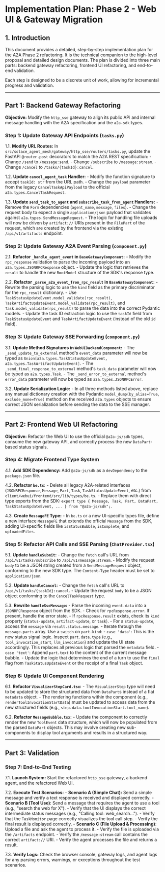 # Implementation Plan: Phase 2 - Web UI & Gateway Migration

## 1. Introduction

This document provides a detailed, step-by-step implementation plan for the A2A Phase 2 refactoring. It is the technical companion to the high-level proposal and detailed design documents. The plan is divided into three main parts: backend gateway refactoring, frontend UI refactoring, and end-to-end validation.

Each step is designed to be a discrete unit of work, allowing for incremental progress and validation.

---

## Part 1: Backend Gateway Refactoring

**Objective:** Modify the `http_sse` gateway to align its public API and internal message handling with the A2A specification and the `a2a-sdk` types.

### Step 1: Update Gateway API Endpoints (`tasks.py`)

1.1. **Modify URL Routes:** In `src/solace_agent_mesh/gateway/http_sse/routers/tasks.py`, update the FastAPI `@router.post` decorators to match the A2A REST specification:
    -   Change `/send` to `/message:send`.
    -   Change `/subscribe` to `/message:stream`.
    -   Change `/cancel` to `/tasks/{taskId}:cancel`.

1.2. **Update `cancel_agent_task` Handler:**
    -   Modify the function signature to accept `taskId: str` from the URL path.
    -   Change the `payload` parameter from the legacy `CancelTaskApiPayload` to the official `a2a.types.CancelTaskRequest`.

1.3. **Update `send_task_to_agent` and `subscribe_task_from_agent` Handlers:**
    -   Remove the `Form` dependencies (`agent_name`, `message`, `files`).
    -   Change the request body to expect a single `application/json` payload that validates against `a2a.types.SendMessageRequest`.
    -   The logic for handling file uploads will now be driven by `artifact://` URIs present in the `FilePart` of the request, which are created by the frontend via the existing `/api/v1/artifacts` endpoint.

### Step 2: Update Gateway A2A Event Parsing (`component.py`)

2.1. **Refactor `_handle_agent_event` in `BaseGatewayComponent`:**
    -   Modify the `rpc_response` validation to parse the incoming payload into an `a2a.types.JSONRPCResponse` object.
    -   Update the logic that retrieves the `result` to handle the new `RootModel` structure of the SDK's response type.

2.2. **Refactor `_parse_a2a_event_from_rpc_result` in `BaseGatewayComponent`:**
    -   Rewrite the parsing logic to use the `kind` field as the primary discriminator for the `rpc_result` dictionary.
    -   Use `TaskStatusUpdateEvent.model_validate(rpc_result)`, `TaskArtifactUpdateEvent.model_validate(rpc_result)`, and `Task.model_validate(rpc_result)` to parse the data into the correct Pydantic models.
    -   Update the task ID extraction logic to use the `taskId` field from `TaskStatusUpdateEvent` and `TaskArtifactUpdateEvent` (instead of the old `id` field).

### Step 3: Update Gateway SSE Forwarding (`component.py`)

3.1. **Update Method Signatures in `WebUIBackendComponent`:**
    -   The `_send_update_to_external` method's `event_data` parameter will now be typed as `Union[a2a.types.TaskStatusUpdateEvent, a2a.types.TaskArtifactUpdateEvent]`.
    -   The `_send_final_response_to_external` method's `task_data` parameter will now be typed as `a2a.types.Task`.
    -   The `_send_error_to_external` method's `error_data` parameter will now be typed as `a2a.types.JSONRPCError`.

3.2. **Update Serialization Logic:**
    -   In all three methods listed above, replace any manual dictionary creation with the Pydantic `model_dump(by_alias=True, exclude_none=True)` method on the received `a2a.types` objects to ensure correct JSON serialization before sending the data to the SSE manager.

---

## Part 2: Frontend Web UI Refactoring

**Objective:** Refactor the Web UI to use the official `@a2a-js/sdk` types, consume the new gateway API, and correctly process the new `DataPart`-based status signals.

### Step 4: Migrate Frontend Type System

4.1. **Add SDK Dependency:** Add `@a2a-js/sdk` as a `devDependency` to the `package.json` file.

4.2. **Refactor `be.ts`:**
    -   Delete all legacy A2A-related interfaces (`JSONRPCResponse`, `Message`, `Part`, `Task`, `TaskStatusUpdateEvent`, etc.) from `client/webui/frontend/src/lib/types/be.ts`.
    -   Replace them with direct type exports from the SDK: `export type { Message, Task, Part, DataPart, TaskStatusUpdateEvent, ... } from "@a2a-js/sdk";`.

4.3. **Create `MessageFE` Type:**
    -   In `be.ts` or a new UI-specific types file, define a new interface `MessageFE` that extends the official `Message` from the SDK, adding UI-specific fields like `isStatusBubble`, `isComplete`, and `uploadedFiles`.

### Step 5: Refactor API Calls and SSE Parsing (`ChatProvider.tsx`)

5.1. **Update `handleSubmit`:**
    -   Change the `fetch` call's URL from `/api/v1/tasks/subscribe` to `/api/v1/message:stream`.
    -   Modify the request `body` to be a JSON string created from a `SendMessageRequest` object, conforming to the new SDK type. The `Content-Type` header must be set to `application/json`.

5.2. **Update `handleCancel`:**
    -   Change the `fetch` call's URL to `/api/v1/tasks/{taskId}:cancel`.
    -   Update the request `body` to be a JSON object conforming to the `CancelTaskRequest` type.

5.3. **Rewrite `handleSseMessage`:**
    -   Parse the incoming `event.data` into a `JSONRPCResponse` object from the SDK.
    -   Check for `rpcResponse.error`. If present, handle the error state.
    -   If `rpcResponse.result` exists, check its `kind` property (`status-update`, `artifact-update`, or `task`).
    -   For a `status-update`, access the `message` via `result.status.message`.
    -   Iterate through the `message.parts` array. Use a `switch` on `part.kind`:
        -   `case 'data'`: This is the new status signal logic. Inspect `part.data.type` (e.g., `tool_invocation_start`, `llm_invocation`) and update the UI state accordingly. This replaces all previous logic that parsed the `metadata` field.
        -   `case 'text'`: Append `part.text` to the content of the current message bubble.
    -   Update the logic that determines the end of a turn to use the `final` flag from `TaskStatusUpdateEvent` or the receipt of a final `Task` object.

### Step 6: Update UI Component Rendering

6.1. **Refactor `VisualizerStepCard.tsx`:**
    -   The `VisualizerStep` type will need to be updated to store the structured data from `DataPart`s instead of a flat `metadata` object.
    -   The rendering functions within the component (e.g., `renderToolInvocationStartData`) must be updated to access data from the new structured fields (e.g., `step.data.toolInvocationStart.tool_name`).

6.2. **Refactor `MessageBubble.tsx`:**
    -   Update the component to correctly render the new `ToolEvent` data structure, which will now be populated from the parsed `DataPart` objects. This may involve creating new sub-components to display tool arguments and results in a structured way.

---

## Part 3: Validation

### Step 7: End-to-End Testing

7.1. **Launch System:** Start the refactored `http_sse` gateway, a backend agent, and the refactored Web UI.

7.2. **Execute Test Scenarios:**
    -   **Scenario A (Simple Chat):** Send a simple message and verify a text response is received and displayed correctly.
    -   **Scenario B (Tool Use):** Send a message that requires the agent to use a tool (e.g., "search the web for X").
        -   Verify that the UI displays the correct intermediate status messages (e.g., "Calling tool: web_search...").
        -   Verify that the `TaskMonitor` page correctly visualizes the tool call step.
        -   Verify the final result is displayed correctly.
    -   **Scenario C (File Upload & Processing):** Upload a file and ask the agent to process it.
        -   Verify the file is uploaded via the `/artifacts` endpoint.
        -   Verify the `/message:stream` call contains the correct `artifact://` URI.
        -   Verify the agent processes the file and returns a result.

7.3. **Verify Logs:** Check the browser console, gateway logs, and agent logs for any parsing errors, warnings, or exceptions throughout the test scenarios.
